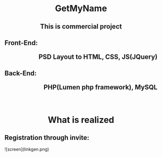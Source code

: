 <h1 align=center>GetMyName</h1>

<h2 align=center>This is commercial project</h2>
<h2><p align=left>Front-End:</p> <p align=right>PSD Layout to HTML, CSS, JS(JQuery)</p></h2>
<h2><p align=left>Back-End:</p> <p align=right>PHP(Lumen php framework), MySQL</p></h2>

<br />

<h1 align=center>What is realized</h1>

<h2 align=left>Registration through invite:</h2>
![screen](linkgen.png)
